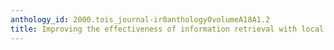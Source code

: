 ```yaml
---
anthology_id: 2000.tois_journal-ir0anthology0volumeA18A1.2
title: Improving the effectiveness of information retrieval with local context analysis
---
```

